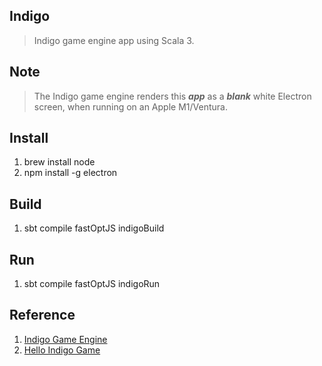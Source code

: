 Indigo
------
>Indigo game engine app using Scala 3.

Note
----
>The Indigo game engine renders this ***app*** as a ***blank*** white Electron screen, when running on an Apple M1/Ventura.

Install
-------
1. brew install node
2. npm install -g electron

Build
-----
1. sbt compile fastOptJS indigoBuild

Run
---
1. sbt compile fastOptJS indigoRun

Reference
---------
1. [Indigo Game Engine](https://indigoengine.io/)
2. [Hello Indigo Game](https://github.com/PurpleKingdomGames/hello-indigo/tree/master)